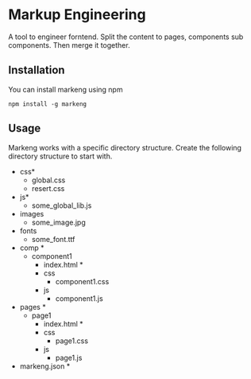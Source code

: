 # Markup Engineering

A tool to engineer forntend. Split the content to pages, components sub components. Then merge it together. 

## Installation

You can install markeng using npm 

    npm install -g markeng

## Usage

Markeng works with a specific directory structure. Create the following directory structure to start with.

* css*
    * global.css
    * resert.css
* js*
    * some_global_lib.js
* images
    * some_image.jpg
* fonts
    * some_font.ttf
* comp *
    * component1
        * index.html *
        * css
            * component1.css
        * js
            * component1.js
* pages *
    * page1
        * index.html *
        * css
            * page1.css
        * js
            * page1.js
* markeng.json *

